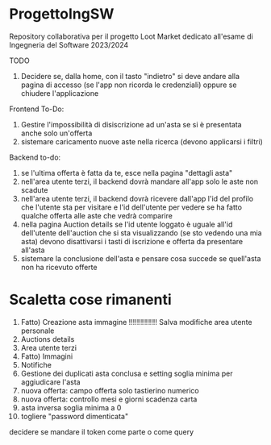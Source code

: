 # ProgettoIngSW
Repository collaborativa per il progetto Loot Market dedicato all'esame di Ingegneria del Software 2023/2024


TODO
1) Decidere se, dalla home, con il tasto "indietro" si deve andare alla pagina di accesso (se l'app non ricorda le credenziali) oppure se chiudere l'applicazione

Frontend To-Do:
1) Gestire l'impossibilità di disiscrizione ad un'asta se si è presentata anche solo un'offerta
2) sistemare caricamento nuove aste nella ricerca (devono applicarsi i filtri)

Backend to-do:
1) se l'ultima offerta è fatta da te, esce nella pagina "dettagli asta"
2) nell'area utente terzi, il backend dovrà mandare all'app solo le aste non scadute
3) nell'area utente terzi, il backend dovrà ricevere dall'app l'id del profilo che l'utente sta per visitare e l'id dell'utente per vedere se ha fatto qualche offerta alle aste che vedrà comparire
4) nella pagina Auction details se l'id utente loggato è uguale all'id dell'utente dell'auction che si sta visualizzando (se sto vedendo una mia asta) devono disattivarsi i tasti di iscrizione e offerta da presentare all'asta
5) sistemare la conclusione dell'asta e pensare cosa succede se quell'asta non ha ricevuto offerte

# Scaletta cose rimanenti
1. Fatto) Creazione asta immagine
!!!!!!!!!!!!!! Salva modifiche area utente personale
2. Auctions details
3. Area utente terzi
4. Fatto) Immagini
5. Notifiche
6. Gestione dei duplicati asta conclusa e setting soglia minima per aggiudicare l'asta
7. nuova offerta: campo offerta solo tastierino numerico
8. nuova offerta: controllo mesi e giorni scadenza carta
9. asta inversa soglia minima a 0
10. togliere "password dimenticata"

decidere se mandare il token come parte o come query


